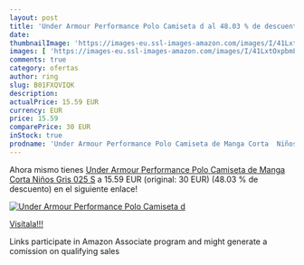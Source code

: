 ```yaml
---
layout: post
title: 'Under Armour Performance Polo Camiseta d al 48.03 % de descuento'
date: 
thumbnailImage: 'https://images-eu.ssl-images-amazon.com/images/I/41LxtOxpbmL._SL200_.jpg'
images: [ 'https://images-eu.ssl-images-amazon.com/images/I/41LxtOxpbmL._SL200_.jpg' ]
comments: true
category: ofertas
author: ring
slug: B01FXQVIQK
description:
actualPrice: 15.59 EUR
currency: EUR
price: 15.59
comparePrice: 30 EUR
inStock: true
prodname: 'Under Armour Performance Polo Camiseta de Manga Corta  Niños  Gris  025   S'
---
```


Ahora mismo tienes [Under Armour Performance Polo Camiseta de Manga Corta  Niños  Gris  025   S](https://www.amazon.es/dp/B01FXQVIQK/?tag=tolees-21) a 15.59 EUR (original: 30 EUR) (48.03 %  de descuento) en el siguiente enlace!

[![Under Armour Performance Polo Camiseta d](https://images-eu.ssl-images-amazon.com/images/I/41LxtOxpbmL._SL200_.jpg)](https://www.amazon.es/dp/B01FXQVIQK/?tag=tolees-21)

[Visítala!!!](https://www.amazon.es/dp/B01FXQVIQK/?tag=tolees-21)

Links participate in Amazon Associate program and might generate a comission on qualifying sales
